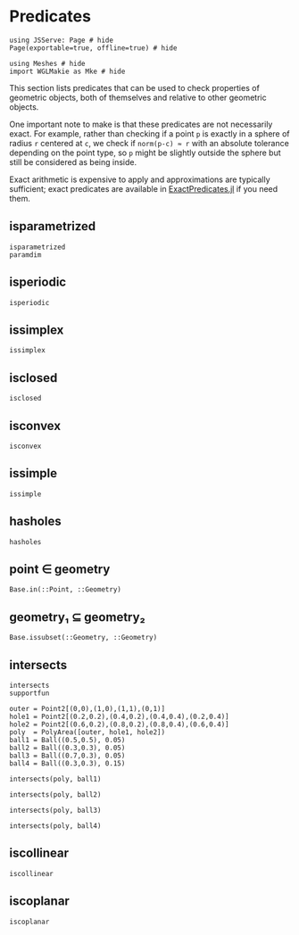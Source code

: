 # Predicates

```@example intersects
using JSServe: Page # hide
Page(exportable=true, offline=true) # hide
```

```@example intersects
using Meshes # hide
import WGLMakie as Mke # hide
```

This section lists predicates that can be used to check properties of geometric
objects, both of themselves and relative to other geometric objects. 

One important note to make is that these predicates are not necessarily exact.
For example, rather than checking if a point `p` is exactly in a sphere of radius
`r` centered at `c`, we check if `norm(p-c) ≈ r` with an absolute tolerance depending
on the point type, so `p` might be slightly outside the sphere but still be considered
as being inside.

Exact arithmetic is expensive to apply and approximations are typically sufficient;
exact predicates are available in [ExactPredicates.jl](https://github.com/lairez/ExactPredicates.jl)
if you need them.

## isparametrized

```@docs
isparametrized
paramdim
```

## isperiodic

```@docs
isperiodic
```

## issimplex

```@docs
issimplex
```

## isclosed

```@docs
isclosed
```

## isconvex

```@docs
isconvex
```

## issimple

```@docs
issimple
```

## hasholes

```@docs
hasholes
```

## point ∈ geometry

```@docs
Base.in(::Point, ::Geometry)
```

## geometry₁ ⊆ geometry₂

```@docs
Base.issubset(::Geometry, ::Geometry)
```

## intersects

```@docs
intersects
supportfun
```

```@example intersects
outer = Point2[(0,0),(1,0),(1,1),(0,1)]
hole1 = Point2[(0.2,0.2),(0.4,0.2),(0.4,0.4),(0.2,0.4)]
hole2 = Point2[(0.6,0.2),(0.8,0.2),(0.8,0.4),(0.6,0.4)]
poly  = PolyArea([outer, hole1, hole2])
ball1 = Ball((0.5,0.5), 0.05)
ball2 = Ball((0.3,0.3), 0.05)
ball3 = Ball((0.7,0.3), 0.05)
ball4 = Ball((0.3,0.3), 0.15)

intersects(poly, ball1)
```

```@example intersects
intersects(poly, ball2)
```

```@example intersects
intersects(poly, ball3)
```

```@example intersects
intersects(poly, ball4)
```

## iscollinear 

```@docs 
iscollinear 
``` 

## iscoplanar 

```@docs 
iscoplanar 
```
